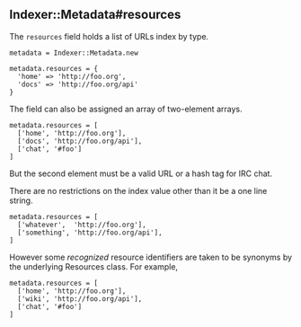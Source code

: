## Indexer::Metadata#resources

The `resources` field holds a list of URLs index by type.

    metadata = Indexer::Metadata.new

    metadata.resources = {
      'home' => 'http://foo.org',
      'docs' => 'http://foo.org/api'
    }

The field can also be assigned an array of two-element arrays.

    metadata.resources = [
      ['home', 'http://foo.org'],
      ['docs', 'http://foo.org/api'],
      ['chat', '#foo']
    ]

But the second element must be a valid URL or a hash tag for IRC chat.

There are no restrictions on the index value other than it be a one
line string.

    metadata.resources = [
      ['whatever',  'http://foo.org'],
      ['something', 'http://foo.org/api'],
    ]

However some _recognized_ resource identifiers are taken to be
synonyms by the underlying Resources class. For example,

    metadata.resources = [
      ['home', 'http://foo.org'],
      ['wiki', 'http://foo.org/api'],
      ['chat', '#foo']
    ]

